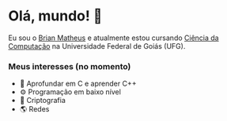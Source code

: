 # Olá, mundo! 👋
Eu sou o <ins>Brian Matheus</ins> e atualmente estou cursando <ins>Ciência da Computação</ins> na Universidade Federal de Goiás (UFG).

### Meus interesses (no momento)
- 🥐 Aprofundar em C e aprender C++
- ⚙️ Programação em baixo nível
- 🔐 Criptografia
- 🌎 Redes
